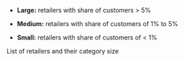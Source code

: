 -   **Large:** retailers with share of customers \> 5%

-   **Medium:** retailers with share of customers of 1% to 5%

-   **Small:** retailers with share of customers of \< 1%

List of retailers and their category size
